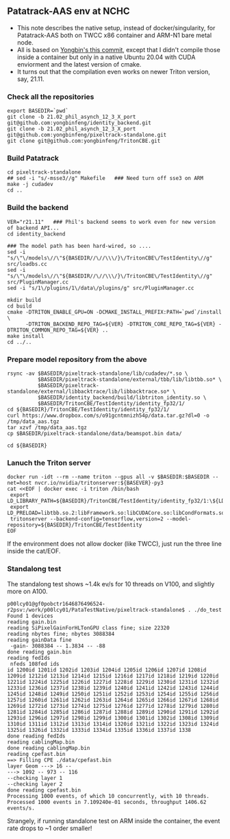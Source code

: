## Patatrack-AAS env at NCHC

- This note describes the native setup, instead of docker/singularity, for Patatrack-AAS both on TWCC x86 container and ARM-N1 bare metal node. 
- All is based on [Yongbin's this commit](https://github.com/yongbinfeng/TritonCBE/tree/42495f5ac14647c902cef48aa72dfeecfbd708af), except that I didn't compile those inside a container but only in a native Ubuntu 20.04 with CUDA enviorment and the latest version of cmake. 
- It turns out that the compilation even works on newer Triton version, say, 21.11. 

### Check all the repositories
```
export BASEDIR=`pwd`
git clone -b 21.02_phil_asynch_12_3_X_port git@github.com:yongbinfeng/identity_backend.git
git clone -b 21.02_phil_asynch_12_3_X_port git@github.com:yongbinfeng/pixeltrack-standalone.git
git clone git@github.com:yongbinfeng/TritonCBE.git
```

### Build Patatrack
```
cd pixeltrack-standalone
## sed -i "s/-msse3//g" Makefile   ### Need turn off sse3 on ARM
make -j cudadev
cd ..
```

### Build the backend
```
VER="r21.11"   ### Phil's backend seems to work even for new version of backend API... 
cd identity_backend

### The model path has been hard-wired, so ....
sed -i "s/\"\/models\//\"${BASEDIR//\//\\\/}\/TritonCBE\/TestIdentity\//g" src/loadbs.cc
sed -i "s/\"\/models\//\"${BASEDIR//\//\\\/}\/TritonCBE\/TestIdentity\//g" src/PluginManager.cc
sed -i "s/1\/plugins/1\/data\/plugins/g" src/PluginManager.cc

mkdir build
cd build
cmake -DTRITON_ENABLE_GPU=ON -DCMAKE_INSTALL_PREFIX:PATH=`pwd`/install \
      -DTRITON_BACKEND_REPO_TAG=${VER} -DTRITON_CORE_REPO_TAG=${VER} -DTRITON_COMMON_REPO_TAG=${VER} ..
make install
cd ../..
```

### Prepare model repository from the above
```
rsync -av $BASEDIR/pixeltrack-standalone/lib/cudadev/*.so \
          $BASEDIR/pixeltrack-standalone/external/tbb/lib/libtbb.so* \
          $BASEDIR/pixeltrack-standalone/external/libbacktrace/lib/libbacktrace.so* \
          $BASEDIR/identity_backend/build/libtriton_identity.so \
          $BASEDIR/TritonCBE/TestIdentity/identity_fp32/1/
cd ${BASEDIR}/TritonCBE/TestIdentity/identity_fp32/1/
curl https://www.dropbox.com/s/o91gcntmnizh54p/data.tar.gz?dl=0 -o /tmp/data_aas.tgz 
tar xzvf /tmp/data_aas.tgz
cp $BASEDIR/pixeltrack-standalone/data/beamspot.bin data/

cd ${BASEDIR}
```

### Lanuch the Triton server
```
docker run -idt --rm --name triton --gpus all -v $BASEDIR:$BASEDIR --net=host nvcr.io/nvidia/tritonserver:${BASEVER}-py3
cat <<EOF | docker exec -i triton /bin/bash
 export LD_LIBRARY_PATH=${BASEDIR}/TritonCBE/TestIdentity/identity_fp32/1:\${LD_LIBRARY_PATH}
 export LD_PRELOAD=libtbb.so.2:libFramework.so:libCUDACore.so:libCondFormats.so:libCUDADataFormats.so:pluginBeamSpotProducer.so:pluginSiPixelClusterizer.so:pluginValidation.so:pluginPixelTriplets.so:pluginPixelTrackFitting.so:pluginPixelVertexFinding.so:pluginSiPixelRecHits.so
 tritonserver --backend-config=tensorflow,version=2 --model-repository=${BASEDIR}/TritonCBE/TestIdentity
EOF
```
If the environment does not allow docker (like TWCC), just run the three line inside the cat/EOF. 

### Standalong test
The standalong test shows ~1.4k ev/s for 10 threads on V100, and slightly more on A100.
```
p00lcy01@gf0pobctr1646876496524-r2psv:/work/p00lcy01/PataTestNative/pixeltrack-standalone$ . ./do_test
Found 1 devices
reading gain.bin
reading SiPixelGainForHLTonGPU class fine; size 22320
reading nbytes fine; nbytes 3088384
reading gainData fine
 -gain- 3088384 -- 1.3834 -- -88
done reading gain.bin
reading fedIds
 nfeds 108fed ids
id 1200id 1201id 1202id 1203id 1204id 1205id 1206id 1207id 1208id 1209id 1212id 1213id 1214id 1215id 1216id 1217id 1218id 1219id 1220id 1221id 1224id 1225id 1226id 1227id 1228id 1229id 1230id 1231id 1232id 1233id 1236id 1237id 1238id 1239id 1240id 1241id 1242id 1243id 1244id 1245id 1248id 1249id 1250id 1251id 1252id 1253id 1254id 1255id 1256id 1257id 1260id 1261id 1262id 1263id 1264id 1265id 1266id 1267id 1268id 1269id 1272id 1273id 1274id 1275id 1276id 1277id 1278id 1279id 1280id 1281id 1284id 1285id 1286id 1287id 1288id 1289id 1290id 1291id 1292id 1293id 1296id 1297id 1298id 1299id 1300id 1301id 1302id 1308id 1309id 1310id 1311id 1312id 1313id 1314id 1320id 1321id 1322id 1323id 1324id 1325id 1326id 1332id 1333id 1334id 1335id 1336id 1337id 1338
done reading fedIds
reading cablingMap.bin
done reading cablingMap.bin
reading cpefast.bin
==> Filling CPE ./data/cpefast.bin
layer Geom ---> 16 --
---> 1092 -- 973 -- 116
--checking layer 1
--checking layer 2
done reading cpefast.bin
Processing 1000 events, of which 10 concurrently, with 10 threads.
Processed 1000 events in 7.109240e-01 seconds, throughput 1406.62 events/s.
```
Strangely, if running standalone test on ARM inside the container, the event rate drops to ~1 order smaller!
